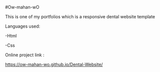 #Ow-mahan-wO

This is one of my portfolios which is a responsive dental website template

Languages used:

-Html

-Css

Online project link :

https://ow-mahan-wo.github.io/Dental-Website/

